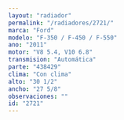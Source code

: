 ```yaml
---
layout: "radiador"
permalink: "/radiadores/2721/"
marca: "Ford"
modelo: "F-350 / F-450 / F-550"
ano: "2011"
motor: "V8 5.4, V10 6.8"
transmision: "Automática"
parte: "438429"
clima: "Con clima"
alto: "30 1/2"
ancho: "27 5/8"
observaciones: ""
id: "2721"
---
```


